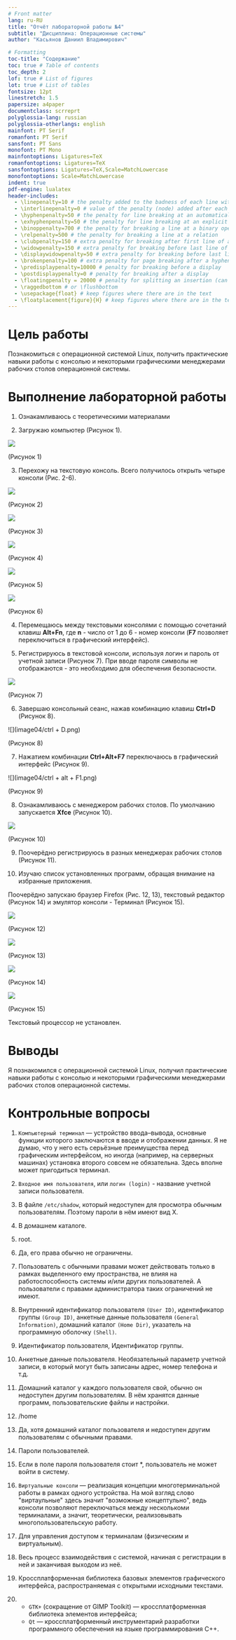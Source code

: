 ```yaml
---
# Front matter
lang: ru-RU
title: "Отчёт лабораторной работы №4"
subtitle: "Дисциплина: Операционные системы"
author: "Касьянов Даниил Владимирович"

# Formatting
toc-title: "Содержание"
toc: true # Table of contents
toc_depth: 2
lof: true # List of figures
lot: true # List of tables
fontsize: 12pt
linestretch: 1.5
papersize: a4paper
documentclass: scrreprt
polyglossia-lang: russian
polyglossia-otherlangs: english
mainfont: PT Serif
romanfont: PT Serif
sansfont: PT Sans
monofont: PT Mono
mainfontoptions: Ligatures=TeX
romanfontoptions: Ligatures=TeX
sansfontoptions: Ligatures=TeX,Scale=MatchLowercase
monofontoptions: Scale=MatchLowercase
indent: true
pdf-engine: lualatex
header-includes:
  - \linepenalty=10 # the penalty added to the badness of each line within a paragraph (no associated penalty node) Increasing the value makes tex try to have fewer lines in the paragraph.
  - \interlinepenalty=0 # value of the penalty (node) added after each line of a paragraph.
  - \hyphenpenalty=50 # the penalty for line breaking at an automatically inserted hyphen
  - \exhyphenpenalty=50 # the penalty for line breaking at an explicit hyphen
  - \binoppenalty=700 # the penalty for breaking a line at a binary operator
  - \relpenalty=500 # the penalty for breaking a line at a relation
  - \clubpenalty=150 # extra penalty for breaking after first line of a paragraph
  - \widowpenalty=150 # extra penalty for breaking before last line of a paragraph
  - \displaywidowpenalty=50 # extra penalty for breaking before last line before a display math
  - \brokenpenalty=100 # extra penalty for page breaking after a hyphenated line
  - \predisplaypenalty=10000 # penalty for breaking before a display
  - \postdisplaypenalty=0 # penalty for breaking after a display
  - \floatingpenalty = 20000 # penalty for splitting an insertion (can only be split footnote in standard LaTeX)
  - \raggedbottom # or \flushbottom
  - \usepackage{float} # keep figures where there are in the text
  - \floatplacement{figure}{H} # keep figures where there are in the text
---
```


# Цель работы

Познакомиться с операционной системой Linux, получить практические навыки работы с консолью и некоторыми графическими менеджерами рабочих столов операционной
системы.

# Выполнение лабораторной работы

1. Ознакамливаюсь с теоретическими материалами

2. Загружаю компьютер (Рисунок 1).

![](image04/1.png)

(Рисунок 1)

3. Перехожу на текстовую консоль. Всего получилось открыть четыре консоли (Рис. 2-6).
 
![](image04/F2.png)

(Рисунок 2)

![](image04/F3.png)

(Рисунок 3)

![](image04/F4.png)

(Рисунок 4)

![](image04/F5.png)

(Рисунок 5)

![](image04/F6.png)

(Рисунок 6)

4. Перемещаюсь между текстовыми консолями с помощью сочетаний клавиш **Alt+Fn**, где **n** - число от 1 до 6 - номер консоли (**F7** позволяет переключиться в графический интерфейс).
   
5. Регистрируюсь в текстовой консоли, используя логин и пароль от учетной записи (Рисунок 7). При вводе пароля символы не отображаются - это необходимо для обеспечения безопасности.

![](image04/F2.png)

(Рисунок 7)

6. Завершаю консольный сеанс, нажав комбинацию клавиш **Ctrl+D** (Рисунок 8).

![](image04/ctrl + D.png)

(Рисунок 8)

7. Нажатием комбинации **Ctrl+Alt+F7** переключаюсь в графический интерфейс (Рисунок 9).
   
![](image04/ctrl + alt + F1.png)

(Рисунок 9)

8. Ознакамливаюсь с менеджером рабочих столов. По умолчанию запускается **Xfce** (Рисунок 10).

![](image04/2.png)
    
(Рисунок 10)

9. Поочерёдно регистрируюсь в разных менеджерах рабочих столов (Рисунок 11).

10. Изучаю список установленных программ, обращая внимание на избранные приложения.

Поочерёдно запускаю браузер Firefox (Рис. 12, 13), текстовый редактор (Рисунок 14) и эмулятор консоли - Терминал (Рисунок 15).

![](image04/br1.png)

(Рисунок 12)

![](image04/br2.png)

(Рисунок 13)

![](image04/text.png)

(Рисунок 14)

![](image04/terminal.png)

(Рисунок 15)

Текстовый процессор не установлен.


# Выводы

Я познакомился с операционной системой Linux, получил практические навыки работы с консолью и некоторыми графическими менеджерами рабочих столов операционной системы.

# Контрольные вопросы

1. `Компьютерный терминал` — устройство ввода–вывода, основные функции которого заключаются в вводе и отображении данных. Я не думаю, что у него есть серьёзные преимущества перед графическим интерфейсом, но иногда (например, на серверных машинах) установка второго совсем не обязательна. Здесь вполне может пригодиться терминал.

2. `Входное имя пользователя`, или `логин (login)` - название учетной записи пользователя.

3. В файле `/etc/shadow`, который недоступен для просмотра обычным пользователям. Поэтому пароли в нём имеют вид X.

4. В домашнем каталоге.

5. root.

6. Да, его права обычно не ограничены.

7. Пользователь с обычными правами может действовать только в рамках выделенного ему пространства, не влияя на работоспособность системы и/или других пользователей. А пользователи с правами администратора таких ограничений не имеют.

8. Внутренний идентификатор пользователя `(User ID)`, идентификатор группы `(Group ID)`, анкетные данные пользователя `(General Information)`, домашний каталог `(Home Dir)`, указатель на программную оболочку `(Shell)`.

9. Идентификатор пользователя, Идентификатор группы.

10. Анкетные данные пользователя. Необязательный параметр учетной записи, в который могут быть записаны адрес, номер телефона и т.д.

11. Домашний каталог у каждого пользователя свой, обычно он недоступен другим пользователям. В нём хранятся данные программ, пользовательские файлы и настройки.

12. /home

13. Да, хотя домашний каталог пользователя и недоступен другим пользователям с обычными правами.

14. Пароли пользователей.

15. Если в поле пароля пользователя стоит *, пользователь не может войти в систему.

16. `Виртуальные консоли` — реализация концепции многотерминальной работы в рамках одного устройства.
На мой взгляд слово "виртаульные" здесь значит "возможные концептульно", ведь консоли позволяют переключаться между несколькоми терминалами, а значит, теоретически, реализовывать многопользовательскую работу.

17. Для управления доступом к терминалам (физическим и виртуальным).

18. Весь процесс взаимодействия с системой, начиная с регистрации в ней и заканчивая выходом из неё.

19. Кроссплатформенная библиотека базовых элементов графического интерфейса, распространяемая
с открытыми исходными текстами.

20.  - `GTK+` (сокращение от GIMP Toolkit) — кроссплатформенная библиотека элементов
интерфейса;
     - `Qt` — кроссплатформенный инструментарий разработки программного обеспечения на языке программирования C++.
